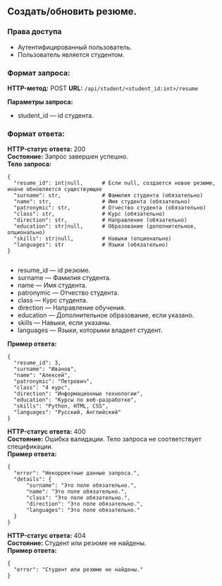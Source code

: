## Создать/обновить резюме.

### Права доступа
- Аутентифицированный пользователь.
- Пользователь является студентом.

### Формат запроса:
**HTTP-метод:** POST
**URL:** ```/api/student/<student_id:int>/resume```  

**Параметры запроса:**
- student_id — id студента.

### Формат ответа:

**HTTP-статус ответа:** 200   
**Состояние:** Запрос завершен успешно.  
**Тело запроса:**
```
{
  "resume_id": int|null,      # Если null, создается новое резюме, иначе обновляется существующее
  "surname": str,             # Фамилия студента (обязательно)
  "name": str,                # Имя студента (обязательно)
  "patronymic": str,          # Отчество студента (обязательно)
  "class": str,               # Курс (обязательно)
  "direction": str,           # Направление (обязательно)
  "education": str|null,      # Образование (дополнительное, опционально)
  "skills": str|null,         # Навыки (опционально)
  "languages": str            # Языки (обязательно)
}


```
- resume_id — id резюме.
- surname — Фамилия студента.
- name — Имя студента.
- patronymic — Отчество студента.
- class — Курс студента.
- direction — Направление обучения.
- education — Дополнительное образование, если указано.
- skills — Навыки, если указаны.
- languages — Языки, которыми владеет студент.

**Пример ответа:**
```
{
  "resume_id": 3,
  "surname": "Иванов",
  "name": "Алексей",
  "patronymic": "Петрович",
  "class": "4 курс",
  "direction": "Информационные технологии",
  "education": "Курсы по веб-разработке",
  "skills": "Python, HTML, CSS",
  "languages": "Русский, Английский"
}
```

**HTTP-статус ответа:** 400    
**Состояние:** Ошибка валидации. Тело запроса не соответствует спецификации.  
**Пример ответа:**
```
{
  "error": "Некорректные данные запроса.",
  "details": {
      "surname": "Это поле обязательно.",
      "name": "Это поле обязательно.",
      "class": "Это поле обязательно.",
      "direction": "Это поле обязательно.",
      "languages": "Это поле обязательно."
  }
}
```

**HTTP-статус ответа:** 404    
**Состояние:** Студент или резюме не найдены.  
**Пример ответа:**
```
{
  "error": "Студент или резюме не найдены."
}
```
